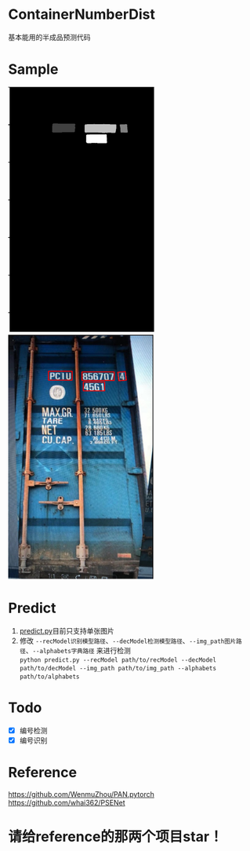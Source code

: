 # ContainerNumberDist
基本能用的半成品预测代码  
# Sample
<P>
   <img src="https://github.com/kekekahuatian/ContainerNumberDist/blob/master/samples/mask.png" width="300" height="500" alt="网不好或者图没了"/>
   <img src="https://github.com/kekekahuatian/ContainerNumberDist/blob/master/samples/pred.png" width="300" height="500" alt="网不好或者图没了"/>
 </p>  
 
# Predict  

1. [predict.py](https://github.com/kekekahuatian/ContainerNumberDist/blob/master/predict.py)目前只支持单张图片
2. 修改 `--recModel识别模型路径`、`--decModel检测模型路径`、`--img_path图片路径`、`--alphabets字典路径` 来进行检测  
`python predict.py --recModel path/to/recModel --decModel path/to/decModel --img_path path/to/img_path --alphabets path/to/alphabets  
`
# Todo  
* [x] 编号检测  
* [x] 编号识别  
# Reference
https://github.com/WenmuZhou/PAN.pytorch  
https://github.com/whai362/PSENet
# 请给reference的那两个项目star！
